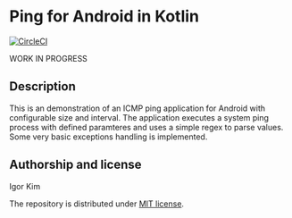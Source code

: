 # Ping for Android in Kotlin

[![CircleCI](https://circleci.com/gh/igorskh/kt_ping.svg?style=svg)](https://circleci.com/gh/igorskh/kt_ping)

WORK IN PROGRESS

## Description
This is an demonstration of an ICMP ping application for Android with configurable size and interval. The application executes a system ping process with defined paramteres and uses a simple regex to parse values. Some very basic exceptions handling is implemented.

## Authorship and license
Igor Kim

The repository is distributed under [MIT license](LICENSE.MD).